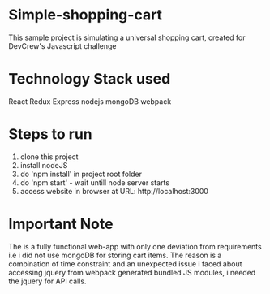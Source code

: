 # Simple-shopping-cart

This sample project is simulating a universal shopping cart, created for DevCrew's Javascript challenge

# Technology Stack used

React
Redux
Express
nodejs
mongoDB
webpack

# Steps to run

1. clone this project
2. install nodeJS
3. do 'npm install' in project root folder
4. do  'npm start' - wait untill node server starts
5. access website in browser at URL: http://localhost:3000



# Important Note

The is a fully functional web-app with only one deviation from requirements i.e i did not use mongoDB for storing cart items. The reason is a combination of time constraint and an unexpected issue i faced about accessing jquery from webpack generated bundled JS modules, i needed the jquery for API calls.

